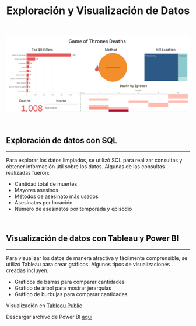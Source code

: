 <h1 align="center">Exploración y Visualización de Datos</h1>

<br>

<p align="center"><img src="screenshot\tableau_image.png"/></p> 

<br>

## Exploración de datos con SQL
---

Para explorar los datos limpiados, se utilizó SQL para realizar consultas y obtener información útil sobre los datos. Algunas de las consultas realizadas fueron:

- Cantidad total de muertes
- Mayores asesinos
- Métodos de asesinato más usados
- Asesinatos por locación
- Número de asesinatos por temporada y episodio

<br>

## Visualización de datos con Tableau y Power BI
---

Para visualizar los datos de manera atractiva y fácilmente comprensible, se utilizó Tableau para crear gráficos. Algunos tipos de visualizaciones creadas incluyen:

- Gráficos de barras para comparar cantidades
- Gráfico de árbol para mostrar jerarquías
- Gráfico de burbujas para comparar cantidades



Visualización en [Tableou Public](https://public.tableau.com/app/profile/cristiancampero/viz/GameOfThronesDataViz_16664194240580/GOTDeaths)

Descargar archivo de Power BI [aquí](https://github.com/cristiancampero/Exploration-and-visualization-analysis/blob/main/files/PowerBI-GOTDeaths.pbix)
